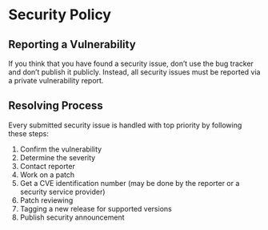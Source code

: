 # Security Policy

## Reporting a Vulnerability

If you think that you have found a security issue, 
don’t use the bug tracker and don’t publish it publicly. 
Instead, all security issues must be reported via a private vulnerability report.


## Resolving Process
Every submitted security issue is handled with top priority by following these steps: 

1. Confirm the vulnerability
2. Determine the severity
3. Contact reporter
4. Work on a patch
5. Get a CVE identification number (may be done by the reporter or a security service provider)
6. Patch reviewing 
7. Tagging a new release for supported versions
8. Publish security announcement
